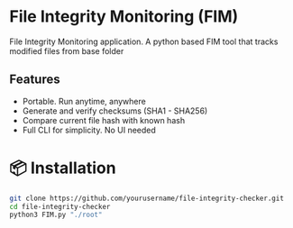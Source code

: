 # File Integrity Monitoring (FIM) 
File Integrity Monitoring application. A python based FIM tool that tracks modified files from base folder

## Features

* Portable. Run anytime, anywhere
* Generate and verify checksums (SHA1 - SHA256)
* Compare current file hash with known hash
* Full CLI for simplicity. No UI needed

# 📦 Installation

```bash
git clone https://github.com/yourusername/file-integrity-checker.git
cd file-integrity-checker
python3 FIM.py "./root"
